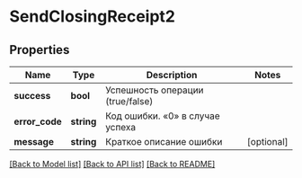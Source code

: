 # SendClosingReceipt2

## Properties
Name | Type | Description | Notes
------------ | ------------- | ------------- | -------------
**success** | **bool** | Успешность операции (true/false) | 
**error_code** | **string** | Код ошибки. «0» в случае успеха | 
**message** | **string** | Краткое описание ошибки | [optional] 

[[Back to Model list]](../README.md#documentation-for-models) [[Back to API list]](../README.md#documentation-for-api-endpoints) [[Back to README]](../README.md)


